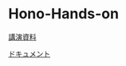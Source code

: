 # Hono-Hands-on

<a href="https://speakerdeck.com/miyakei1225/chu-xue-zhe-xiang-ke-honowoshi-tutarest-apiwogou-zhu-sitemiyou">講演資料</a>

<a href="https://hono-ja.pages.dev/">ドキュメント</a>
